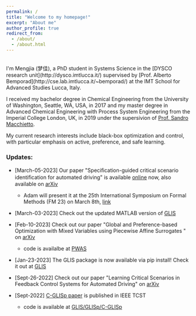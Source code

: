 ```yaml
---
permalink: /
title: "Welcome to my homepage!"
excerpt: "About me"
author_profile: true
redirect_from: 
  - /about/
  - /about.html
---
```

<br />
I'm Mengjia (梦佳), a PhD student in Systems Science in the [DYSCO research unit](http://dysco.imtlucca.it/) supervised by [Prof. Alberto Bemporad](http://cse.lab.imtlucca.it/~bemporad/) at the IMT School for Advanced Studies Lucca, Italy.

I received my bachelor degree in Chemical Engineering from the University of Washington, Seattle, WA, USA, in 2017 and my master degree in Advanced Chemical Engineering with Process System Engineering from the Imperial College London, UK, in 2019 under the supersivion of [Prof. Sandro Macchietto](https://www.imperial.ac.uk/people/s.macchietto). 

My current research interests include black-box optimization and control, with particular emphasis on active, preference, and safe learning.

### Updates:
- [March-05-2023] Our paper "Speciﬁcation-guided critical scenario identiﬁcation for automated driving" is available [online](https://doi.org/10.1007/978-3-031-27481-7_35) now, also available on [arXiv](https://arxiv.org/pdf/2303.05139.pdf)
  
  - Adam will present it at the 25th International Symposium on Formal Methods (FM 23) on March 8th, [link](https://fm2023.isp.uni-luebeck.de/)

- [March-03-2023] Check out the updated MATLAB version of [GLIS](https://github.com/bemporad/GLIS_MATLAB)

- [Feb-10-2023] Check out our paper "Global and Preference-based Optimization with Mixed Variables using Piecewise Affine Surrogates " on [arXiv](https://arxiv.org/abs/2302.04686)
    
  - code is availalbe at [PWAS](https://github.com/mjzhu-p/PWAS)

- [Jan-23-2023] The GLIS package is now available via pip install! Check it out at [GLIS](https://github.com/bemporad/GLIS)

- [Sept-26-2022] Check out our paper "Learning Critical Scenarios in Feedback Control Systems for Automated Driving" on [arXiv](https://arxiv.org/abs/2209.12586)

- [Sept-2022] [C-GLISp paper](https://ieeexplore.ieee.org/abstract/document/9667199) is published in IEEE TCST

  - code is available at [GLIS/GLISp/C-GLISp](http://cse.lab.imtlucca.it/~bemporad/glis/)